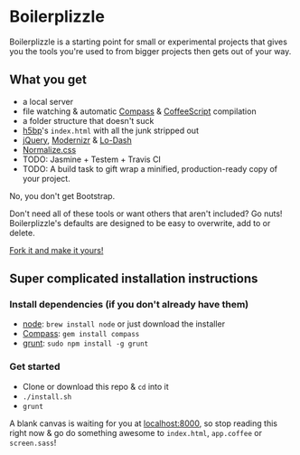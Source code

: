 # Boilerplizzle

Boilerplizzle is a starting point for small or experimental projects that gives you the tools 
you're used to from bigger projects then gets out of your way.

## What you get
- a local server
- file watching & automatic [Compass](http://coffeescript.org/) & [CoffeeScript](http://coffeescript.org/) compilation
- a folder structure that doesn't suck
- [h5bp](http://html5boilerplate.com/)'s `index.html` with all the junk stripped out
- [jQuery](http://jquery.com/), [Modernizr](http://modernizr.com/) & [Lo-Dash](http://lodash.com/)
- [Normalize.css](http://necolas.github.com/normalize.css/)
- TODO: Jasmine + Testem + Travis CI
- TODO: A build task to gift wrap a minified, production-ready copy of your project.

No, you don't get Bootstrap. 

Don't need all of these tools or want others that aren't included? Go nuts!
Boilerplizzle's defaults are designed to be easy to overwrite, add to or delete.

[Fork it and make it yours!](https://github.com/bensmithett/boilerplizzle/fork_select)

## Super complicated installation instructions

### Install dependencies (if you don't already have them)
- [node](http://nodejs.org/): `brew install node` or just download the installer
- [Compass](http://compass-style.org/install/): `gem install compass`
- [grunt](http://gruntjs.com/): `sudo npm install -g grunt`

### Get started
- Clone or download this repo & `cd` into it
- `./install.sh`
- `grunt`

A blank canvas is waiting for you at [localhost:8000](http://localhost:8000),
so stop reading this right now & go do something awesome to `index.html`, `app.coffee` or `screen.sass`!
